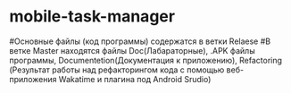 # mobile-task-manager
#Основные файлы (код программы) содержатся в ветки Relaese
#В ветке Master находятся файлы Doc(Лабараторные), .APK файлы программы, Documentetion(Документация к приложению), Refactoring (Результат работы над рефакторингом кода
с помощью веб-приложения Wakatime и плагина под Android Srudio)

